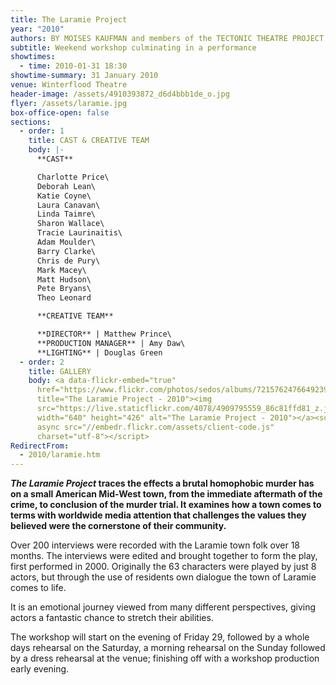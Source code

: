 ```yaml
---
title: The Laramie Project
year: "2010"
authors: BY MOISES KAUFMAN and members of the TECTONIC THEATRE PROJECT
subtitle: Weekend workshop culminating in a performance
showtimes:
  - time: 2010-01-31 18:30
showtime-summary: 31 January 2010
venue: Winterflood Theatre
header-image: /assets/4910393872_d6d4bbb1de_o.jpg
flyer: /assets/laramie.jpg
box-office-open: false
sections:
  - order: 1
    title: CAST & CREATIVE TEAM
    body: |-
      **CAST**

      Charlotte Price\
      Deborah Lean\
      Katie Coyne\
      Laura Canavan\
      Linda Taimre\
      Sharon Wallace\
      Tracie Laurinaitis\
      Adam Moulder\
      Barry Clarke\
      Chris de Pury\
      Mark Macey\
      Matt Hudson\
      Pete Bryans\
      Theo Leonard

      **CREATIVE TEAM**

      **DIRECTOR** | Matthew Prince\
      **PRODUCTION MANAGER** | Amy Daw\
      **LIGHTING** | Douglas Green
  - order: 2
    title: GALLERY
    body: <a data-flickr-embed="true"
      href="https://www.flickr.com/photos/sedos/albums/72157624766492394"
      title="The Laramie Project - 2010"><img
      src="https://live.staticflickr.com/4078/4909795559_86c81ffd81_z.jpg"
      width="640" height="426" alt="The Laramie Project - 2010"></a><script
      async src="//embedr.flickr.com/assets/client-code.js"
      charset="utf-8"></script>
RedirectFrom:
  - 2010/laramie.htm
---
```

***The Laramie Project* traces the effects a brutal homophobic murder has on a small American Mid-West town, from the immediate aftermath of the crime, to conclusion of the murder trial. It examines how a town comes to terms with worldwide media attention that challenges the values they believed were the cornerstone of their community.**

Over 200 interviews were recorded with the Laramie town folk over 18 months. The interviews were edited and brought together to form the play, first performed in 2000. Originally the 63 characters were played by just 8 actors, but through the use of residents own dialogue the town of Laramie comes to life.

It is an emotional journey viewed from many different perspectives, giving actors a fantastic chance to stretch their abilities.

The workshop will start on the evening of Friday 29, followed by a whole days rehearsal on the Saturday, a morning rehearsal on the Sunday followed by a dress rehearsal at the venue; finishing off with a workshop production early evening.
